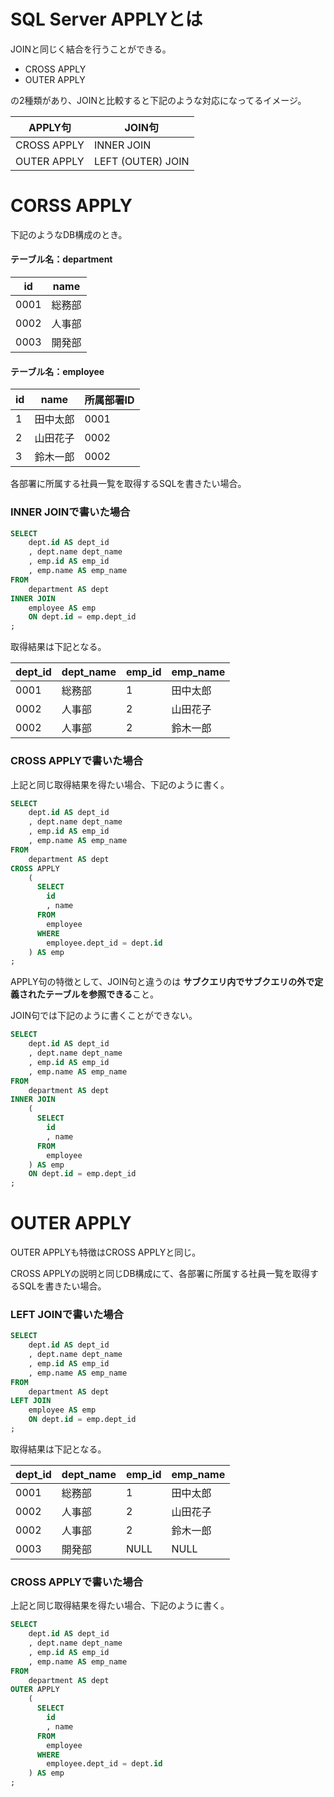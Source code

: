 # SQL Server APPLYとは
JOINと同じく結合を行うことができる。
- CROSS APPLY
- OUTER APPLY

の2種類があり、JOINと比較すると下記のような対応になってるイメージ。

| APPLY句 | JOIN句 |
|----|----|
| CROSS APPLY | INNER JOIN |
| OUTER APPLY | LEFT (OUTER) JOIN |

# CORSS APPLY

下記のようなDB構成のとき。

#### テーブル名：department
| id | name |
|----|----|
| 0001 | 総務部 |
| 0002 | 人事部 |
| 0003 | 開発部 |

#### テーブル名：employee
| id | name | 所属部署ID |
|----|----|----|
| 1 | 田中太郎 | 0001 |
| 2 | 山田花子 | 0002 |
| 3 | 鈴木一郎 | 0002 |

各部署に所属する社員一覧を取得するSQLを書きたい場合。

### INNER JOINで書いた場合

```sql
SELECT
	dept.id AS dept_id
    , dept.name dept_name
    , emp.id AS emp_id
    , emp.name AS emp_name
FROM
	department AS dept
INNER JOIN
	employee AS emp
    ON dept.id = emp.dept_id
;
```

取得結果は下記となる。

| dept_id | dept_name | emp_id | emp_name |
|----|----|----|----|
| 0001 | 総務部 | 1 | 田中太郎 |
| 0002 | 人事部 | 2 | 山田花子 |
| 0002 | 人事部 | 2 | 鈴木一郎 |

### CROSS APPLYで書いた場合
上記と同じ取得結果を得たい場合、下記のように書く。

```sql
SELECT
	dept.id AS dept_id
    , dept.name dept_name
    , emp.id AS emp_id
    , emp.name AS emp_name
FROM
	department AS dept
CROSS APPLY
	(
      SELECT
      	id
      	, name
      FROM
      	employee
      WHERE
      	employee.dept_id = dept.id
    ) AS emp
;

```

APPLY句の特徴として、JOIN句と違うのは
**サブクエリ内でサブクエリの外で定義されたテーブルを参照できる**こと。

JOIN句では下記のように書くことができない。
```sql
SELECT
	dept.id AS dept_id
    , dept.name dept_name
    , emp.id AS emp_id
    , emp.name AS emp_name
FROM
	department AS dept
INNER JOIN
	(
      SELECT
      	id
      	, name
      FROM
      	employee
    ) AS emp
    ON dept.id = emp.dept_id
;
```

# OUTER APPLY
OUTER APPLYも特徴はCROSS APPLYと同じ。  

CROSS APPLYの説明と同じDB構成にて、各部署に所属する社員一覧を取得するSQLを書きたい場合。

### LEFT JOINで書いた場合

```sql
SELECT
	dept.id AS dept_id
    , dept.name dept_name
    , emp.id AS emp_id
    , emp.name AS emp_name
FROM
	department AS dept
LEFT JOIN
	employee AS emp
    ON dept.id = emp.dept_id
;
```

取得結果は下記となる。

| dept_id | dept_name | emp_id | emp_name |
|----|----|----|----|
| 0001 | 総務部 | 1 | 田中太郎 |
| 0002 | 人事部 | 2 | 山田花子 |
| 0002 | 人事部 | 2 | 鈴木一郎 |
| 0003 | 開発部 | NULL | NULL |


### CROSS APPLYで書いた場合
上記と同じ取得結果を得たい場合、下記のように書く。

```sql
SELECT
	dept.id AS dept_id
    , dept.name dept_name
    , emp.id AS emp_id
    , emp.name AS emp_name
FROM
	department AS dept
OUTER APPLY
	(
      SELECT
      	id
      	, name
      FROM
      	employee
      WHERE
      	employee.dept_id = dept.id
    ) AS emp
;
```